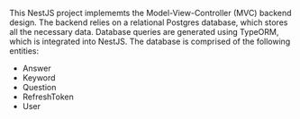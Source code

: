 <p>This NestJS project implememts the Model-View-Controller (MVC) backend design. The backend relies on a relational Postgres database, which stores all the necessary data. Database queries are generated using TypeORM, which is integrated into NestJS. The database is comprised of the following entities:</p>

- Answer
- Keyword
- Question
- RefreshToken
- User
